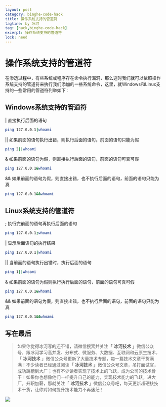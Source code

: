 ```yaml
---
layout: post
category: binghe-code-hack
title: 操作系统支持的管道符
tagline: by 冰河
tag: [hack,binghe-code-hack]
excerpt: 操作系统支持的管道符
lock: need
---
```


# 操作系统支持的管道符

在渗透过程中，有些系统或程序存在命令执行漏洞，那么这时我们就可以依照操作系统支持的管道符来执行我们添加的一些系统命令，这里，就Windows和Linux支持的一些常用的管道符列举如下：

## Windows系统支持的管道符

| 直接执行后面的语句

```bash
ping 127.0.0.1|whoami
```

|| 如果前面的语句执行出错，则执行后面的语句，前面的语句只能为假

```bash
ping 2||whoami
```

& 如果前面的语句为假，则直接执行后面的语句，前面的语句可真可假

```bash
ping 127.0.0.1&whoami
```

&& 如果前面的语句为假，则直接出错，也不执行后面的语句，前面的语句只能为真

```bash
ping 127.0.0.1&&whoami
```

## Linux系统支持的管道符

; 执行完前面的语句再执行后面的语句

```bash
ping 127.0.0.1;whoami
```

| 显示后面语句的执行结果

```bash
ping 127.0.0.1|whoami
```

|| 当前面的语句执行出错时，执行后面的语句

```bash
ping 1||whoami
```

& 如果前面的语句为假则执行执行后面的语句，前面的语句可真可假

```bash
ping 127.0.0.1&whoami
```

&& 如果前面的语句为假，则直接出错，也不执行后面的语句，前面的语句只能为真

```bash
ping 127.0.0.1&&whoami
```


## 写在最后

> 如果你觉得冰河写的还不错，请微信搜索并关注「 **冰河技术** 」微信公众号，跟冰河学习高并发、分布式、微服务、大数据、互联网和云原生技术，「 **冰河技术** 」微信公众号更新了大量技术专题，每一篇技术文章干货满满！不少读者已经通过阅读「 **冰河技术** 」微信公众号文章，吊打面试官，成功跳槽到大厂；也有不少读者实现了技术上的飞跃，成为公司的技术骨干！如果你也想像他们一样提升自己的能力，实现技术能力的飞跃，进大厂，升职加薪，那就关注「 **冰河技术** 」微信公众号吧，每天更新超硬核技术干货，让你对如何提升技术能力不再迷茫！


![](https://img-blog.csdnimg.cn/20200906013715889.png)